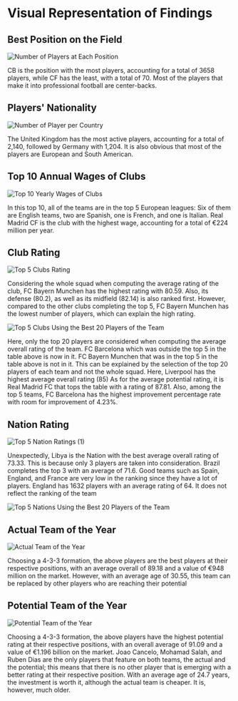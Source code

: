 # **Visual Representation of Findings**

## **Best Position on the Field**

![Number of Players at Each Position](https://github.com/EdwinKhoury/FIFA-23-Project/assets/146214280/315759a0-e084-44a3-8492-fc4a6f414529)

CB is the position with the most players, accounting for a total of 3658 players, while CF has the least, with a total of 70.
Most of the players that make it into professional football are center-backs.


## **Players' Nationality** 

![Number of Player per Country](https://github.com/EdwinKhoury/FIFA-23-Project/assets/146214280/e725c57c-347f-41bb-b2c8-438fa650364c)

The United Kingdom has the most active players, accounting for a total of 2,140, followed by Germany with 1,204.
It is also obvious that most of the players are European and South American.


## **Top 10 Annual Wages of Clubs**

![Top 10 Yearly Wages of Clubs](https://github.com/EdwinKhoury/FIFA-23-Project/assets/146214280/a7a4b1c4-5f39-4e02-a11c-b1615bb2040f)

In this top 10, all of the teams are in the top 5 European leagues: Six of them are English teams, two are Spanish, one is French, and one is Italian.
Real Madrid CF is the club with the highest wage, accounting for a total of €224 million per year.


## **Club Rating**

![Top 5 Clubs Rating](https://github.com/EdwinKhoury/FIFA-23-Project/assets/146214280/675eed5f-d9c2-4f5a-b424-c3d37f788f40)

Considering the whole squad when computing the average rating of the club, FC Bayern Munchen has the highest rating with 80.59. Also, its defense (80.2), as well as its midfield (82.14) is also ranked first. However, compared to the other clubs completing the top 5, FC Bayern Munchen has the lowest number of players, which can explain the high rating.


![Top 5 Clubs Using the Best 20 Players of the Team](https://github.com/EdwinKhoury/FIFA-23-Project/assets/146214280/dd0f266a-d7e7-4166-ba6c-8a1209908b8a)

Here, only the top 20 players are considered when computing the average overall rating of the team. FC Barcelona which was outside the top 5 in the table above is now in it. FC Bayern Munchen that was in the top 5 in the table above is not in it. This can be explained by the selection of the top 20 players of each team and not the whole squad. Here, Liverpool has the highest average overall rating (85)
As for the average potential rating, it is Real Madrid FC that tops the table with a rating of 87.81. 
Also, among the top 5 teams, FC Barcelona has the highest improvement percentage rate with room for improvement of 4.23%.


## **Nation Rating**

![Top 5 Nation Ratings (1)](https://github.com/EdwinKhoury/FIFA-23-Project/assets/146214280/b56f2393-545d-4b0d-972c-afdfaddac929)

Unexpectedly, Libya is the Nation with the best average overall rating of 73.33. This is because only 3 players are taken into consideration. Brazil completes the top 3 with an average of 71.6.
Good teams such as Spain, England, and France are very low in the ranking since they have a lot of players. England has 1632 players with an average rating of 64. It does not reflect the ranking of the team


![Top 5 Nations Using the Best 20 Players of the Team](https://github.com/EdwinKhoury/FIFA-23-Project/assets/146214280/969a7fd3-b404-4f11-8133-1b8b16353e09)






















## **Actual Team of the Year**

![Actual Team of the Year](https://github.com/EdwinKhoury/FIFA-23-Project/assets/146214280/7e233bb1-93c8-4d9a-b5a9-47998f1f58f4)

Choosing a 4-3-3 formation, the above players are the best players at their respective positions, with an average overall of 89.18 and a value of €948 million on the market.
However, with an average age of 30.55, this team can be replaced by other players who are reaching their potential


## **Potential Team of the Year**

![Potential Team of the Year](https://github.com/EdwinKhoury/FIFA-23-Project/assets/146214280/c3f0994c-7abc-41ec-bfeb-2aff5c44cee0)

Choosing a 4-3-3 formation, the above players have the highest potential rating at their respective positions, with an overall average of 91.09 and a value of €1.196 billion on the market.
Joao Cancelo, Mohamad Salah, and Ruben Dias are the only players that feature on both teams, the actual and the potential; this means that there is no other player that is emerging with a better rating at their respective position.
With an average age of 24.7 years, the investment is worth it, although the actual team is cheaper. It is, however, much older.

